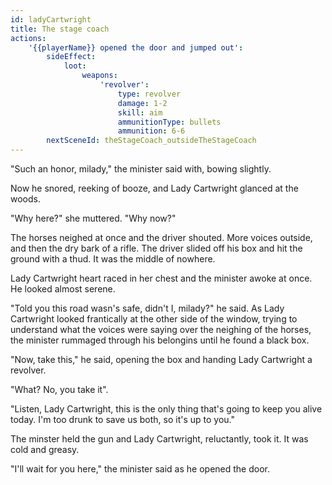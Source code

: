 ```yaml
---
id: ladyCartwright
title: The stage coach
actions:
    '{{playerName}} opened the door and jumped out':
        sideEffect:
            loot:
                weapons:
                    'revolver':
                        type: revolver
                        damage: 1-2
                        skill: aim
                        ammunitionType: bullets
                        ammunition: 6-6
        nextSceneId: theStageCoach_outsideTheStageCoach
---
```


"Such an honor, milady," the minister said with, bowing slightly.

Now he snored, reeking of booze, and Lady Cartwright glanced at the woods.

"Why here?" she muttered. "Why now?"

The horses neighed at once and the driver shouted. More voices outside, and then the dry bark of a rifle. The driver slided off his box and hit the ground with a thud. It was the middle of nowhere.

Lady Cartwright heart raced in her chest and the minister awoke at once. He looked almost serene.

"Told you this road wasn's safe, didn't I, milady?" he said. As Lady Cartwright looked frantically at the other side of the window, trying to understand what the voices were saying over the neighing of the horses, the minister rummaged through his belongins until he found a black box.

"Now, take this," he said, opening the box and handing Lady Cartwright a revolver.

"What? No, you take it".

"Listen, Lady Cartwright, this is the only thing that's going to keep you alive today. I'm too drunk to save us both, so it's up to you."

The minster held the gun and Lady Cartwright, reluctantly, took it. It was cold and greasy.

"I'll wait for you here," the minister said as he opened the door.
